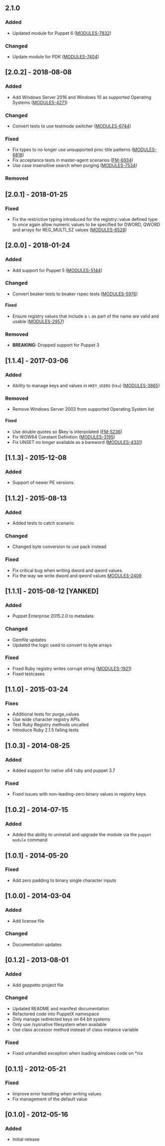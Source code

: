## 2.1.0
### Added
- Updated module for Puppet 6 ([MODULES-7832](https://tickets.puppetlabs.com/browse/MODULES-7832))

### Changed
- Update module for PDK ([MODULES-7404](https://tickets.puppetlabs.com/browse/MODULES-7404))

## [2.0.2] - 2018-08-08
### Added
- Add Windows Server 2016 and Windows 10 as supported Operating Systems ([MODULES-4271](https://tickets.puppetlabs.com/browse/MODULES-4271))

### Changed
- Convert tests to use testmode switcher ([MODULES-6744](https://tickets.puppetlabs.com/browse/MODULES-6744))

### Fixed
- Fix types to no longer use unsupported proc title patterns ([MODULES-6818](https://tickets.puppetlabs.com/browse/MODULES-6818))
- Fix acceptance tests in master-agent scenarios ([FM-6934](https://tickets.puppetlabs.com/browse/FM-6934))
- Use case insensitive search when purging ([MODULES-7534](https://tickets.puppetlabs.com/browse/MODULES-7534))

### Removed

## [2.0.1] - 2018-01-25
### Fixed
- Fix the restrictive typing introduced for the registry::value defined type to once again allow numeric values to be specified for DWORD, QWORD and arrays for REG_MULTI_SZ values ([MODULES-6528](https://tickets.puppetlabs.com/browse/MODULES-6528))

## [2.0.0] - 2018-01-24
### Added
- Add support for Puppet 5 ([MODULES-5144](https://tickets.puppetlabs.com/browse/MODULES-5144))

### Changed
- Convert beaker tests to beaker rspec tests ([MODULES-5976](https://tickets.puppetlabs.com/browse/MODULES-5976))

#### Fixed
- Ensure registry values that include a `\` as part of the name are valid and usable ([MODULES-2957](https://tickets.puppetlabs.com/browse/MODULES-2957))

### Removed
- **BREAKING:** Dropped support for Puppet 3

## [1.1.4] - 2017-03-06
### Added
- Ability to manage keys and values in `HKEY_USERS` (`hku`) ([MODULES-3865](https://tickets.puppetlabs.com/browse/MODULES-3865))

### Removed
- Remove Windows Server 2003 from supported Operating System list

#### Fixed
- Use double quotes so $key is interpolated ([FM-5236](https://tickets.puppetlabs.com/browse/FM-5236))
- Fix WOW64 Constant Definition ([MODULES-3195](https://tickets.puppetlabs.com/browse/MODULES-3195))
- Fix UNSET no longer available as a bareword ([MODULES-4331](https://tickets.puppetlabs.com/browse/MODULES-4331))

## [1.1.3] - 2015-12-08
### Added
- Support of newer PE versions.

## [1.1.2] - 2015-08-13
### Added
- Added tests to catch scenario

### Changed
- Changed byte conversion to use pack instead

### Fixed
- Fix critical bug when writing dword and qword values.
- Fix the way we write dword and qword values [MODULES-2409](https://tickets.puppet.com/browse/MODULES-2409)

## [1.1.1] - 2015-08-12 [YANKED]
### Added
- Puppet Enterprise 2015.2.0 to metadata

### Changed
- Gemfile updates
- Updated the logic used to convert to byte arrays

### Fixed
- Fixed Ruby registry writes corrupt string ([MODULES-1921](https://tickets.puppet.com/browse/MODULES-1921))
- Fixed testcases

## [1.1.0] - 2015-03-24
### Fixes
- Additional tests for purge_values
- Use wide character registry APIs
- Test Ruby Registry methods uncalled
- Introduce Ruby 2.1.5 failing tests


## [1.0.3] - 2014-08-25
### Added
- Added support for native x64 ruby and puppet 3.7

### Fixed
- Fixed issues with non-leading-zero binary values in registry keys.

## [1.0.2] - 2014-07-15
### Added
- Added the ability to uninstall and upgrade the module via the `puppet module` command

## [1.0.1] - 2014-05-20
### Fixed
- Add zero padding to binary single character inputs

## [1.0.0] - 2014-03-04
### Added
- Add license file

### Changed
- Documentation updates

## [0.1.2] - 2013-08-01
### Added
- Add geppetto project file

### Changed
- Updated README and manifest documentation
- Refactored code into PuppetX namespace
- Only manage redirected keys on 64 bit systems
- Only use /sysnative filesystem when available
- Use class accessor method instead of class instance variable

### Fixed
- Fixed unhandled exception when loading windows code on *nix

## [0.1.1] - 2012-05-21
### Fixed
- Improve error handling when writing values
- Fix management of the default value

## [0.1.0] - 2012-05-16
### Added
- Initial release
